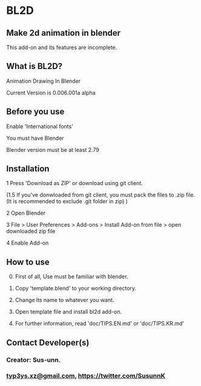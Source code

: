 BL2D
====
Make 2d animation in blender
----------------------------
This add-on and its features are incomplete.


What is BL2D?
-------------

Animation Drawing In Blender
	
Current Version is 0.006.001a alpha


Before you use
---------
    
  Enable 'International fonts'
  
  You must have Blender 
  
  Blender version must be at least 2.79
	
Installation
-----------

  1 Press 'Download as ZIP' or download using git client.
  
  (1.5 If you've donwloaded from git client, you must pack the files to .zip file. (It is recommended to exclude .git folder in zip) )
  
  2 Open Blender
  
  3 File > User Preferences > Add-ons > Install Add-on from file > open downloaded zip file
  
  4 Enable Add-on
  
How to use
---------

  0. First of all, Use must be familiar with blender.
  
  1. Copy 'template.blend' to your working directory.
  
  2. Change its name to whatever you want.
  
  3. Open template file and install bl2d add-on. 
  
  4. For further information, read 'doc/TIPS.EN.md' or 'doc/TIPS.KR.md'


    
Contact Developer(s)
-----------------
### Creator: Sus-unn. 

### typ3ys.xz@gmail.com, https://twitter.com/SusunnK 

